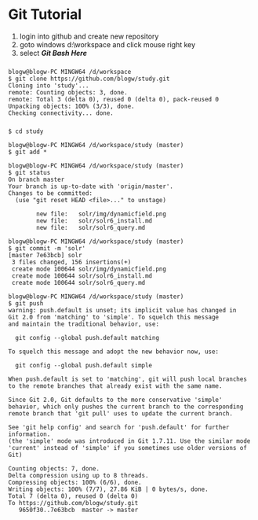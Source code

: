 # Git Tutorial

1. login into github and create new repository
2. goto windows d:\workspace and click mouse right key
3. select ***Git Bash Here***

###
	blogw@blogw-PC MINGW64 /d/workspace
	$ git clone https://github.com/blogw/study.git
	Cloning into 'study'...
	remote: Counting objects: 3, done.
	remote: Total 3 (delta 0), reused 0 (delta 0), pack-reused 0
	Unpacking objects: 100% (3/3), done.
	Checking connectivity... done.
###
	$ cd study

	blogw@blogw-PC MINGW64 /d/workspace/study (master)
	$ git add *
	
	blogw@blogw-PC MINGW64 /d/workspace/study (master)
	$ git status
	On branch master
	Your branch is up-to-date with 'origin/master'.
	Changes to be committed:
	  (use "git reset HEAD <file>..." to unstage)
	
	        new file:   solr/img/dynamicfield.png
	        new file:   solr/solr6_install.md
	        new file:   solr/solr6_query.md
	
	blogw@blogw-PC MINGW64 /d/workspace/study (master)
	$ git commit -m 'solr'
	[master 7e63bcb] solr
	 3 files changed, 156 insertions(+)
	 create mode 100644 solr/img/dynamicfield.png
	 create mode 100644 solr/solr6_install.md
	 create mode 100644 solr/solr6_query.md
	
	blogw@blogw-PC MINGW64 /d/workspace/study (master)
	$ git push
	warning: push.default is unset; its implicit value has changed in
	Git 2.0 from 'matching' to 'simple'. To squelch this message
	and maintain the traditional behavior, use:
	
	  git config --global push.default matching
	
	To squelch this message and adopt the new behavior now, use:
	
	  git config --global push.default simple
	
	When push.default is set to 'matching', git will push local branches
	to the remote branches that already exist with the same name.
	
	Since Git 2.0, Git defaults to the more conservative 'simple'
	behavior, which only pushes the current branch to the corresponding
	remote branch that 'git pull' uses to update the current branch.
	
	See 'git help config' and search for 'push.default' for further information.
	(the 'simple' mode was introduced in Git 1.7.11. Use the similar mode
	'current' instead of 'simple' if you sometimes use older versions of Git)
	
	Counting objects: 7, done.
	Delta compression using up to 8 threads.
	Compressing objects: 100% (6/6), done.
	Writing objects: 100% (7/7), 27.86 KiB | 0 bytes/s, done.
	Total 7 (delta 0), reused 0 (delta 0)
	To https://github.com/blogw/study.git
	   9650f30..7e63bcb  master -> master
